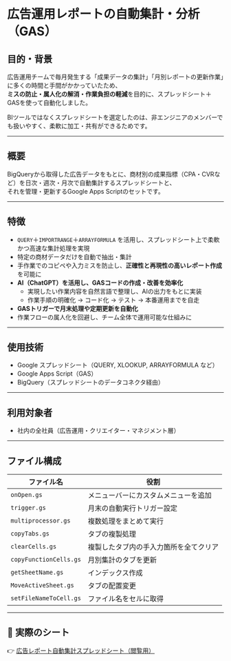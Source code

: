 # 広告運用レポートの自動集計・分析（GAS）

## 目的・背景
広告運用チームで毎月発生する「成果データの集計」「月別レポートの更新作業」に多くの時間と手間がかかっていたため、  
**ミスの防止・属人化の解消・作業負担の軽減**を目的に、スプレッドシート＋GASを使って自動化しました。

BIツールではなくスプレッドシートを選定したのは、非エンジニアのメンバーでも扱いやすく、柔軟に加工・共有ができるためです。

---

## 概要
BigQueryから取得した広告データをもとに、商材別の成果指標（CPA・CVRなど）を日次・週次・月次で自動集計するスプレッドシートと、  
それを管理・更新するGoogle Apps Scriptのセットです。

---

## 特徴
- `QUERY`＋`IMPORTRANGE`＋`ARRAYFORMULA` を活用し、スプレッドシート上で柔軟かつ高速な集計処理を実現
- 特定の商材データだけを自動で抽出・集計
- 手作業でのコピペや入力ミスを防止し、**正確性と再現性の高いレポート作成**を可能に
- **AI（ChatGPT）を活用し、GASコードの作成・改善を効率化**
    - 実現したい作業内容を自然言語で整理し、AIの出力をもとに実装
    - 作業手順の明確化 → コード化 → テスト → 本番運用までを自走
- **GASトリガーで月末処理や定期更新を自動化**
- 作業フローの属人化を回避し、チーム全体で運用可能な仕組みに

---

## 使用技術
- Google スプレッドシート（QUERY, XLOOKUP, ARRAYFORMULA など）
- Google Apps Script（GAS）
- BigQuery（スプレッドシートのデータコネクタ経由）

---

## 利用対象者
- 社内の全社員（広告運用・クリエイター・マネジメント層）

---

## ファイル構成

| ファイル名 | 役割 |
|------------|------|
| `onOpen.gs` | メニューバーにカスタムメニューを追加 |
| `trigger.gs` | 月末の自動実行トリガー設定 |
| `multiprocessor.gs` | 複数処理をまとめて実行 |
| `copyTabs.gs` | タブの複製処理 |
| `clearCells.gs` | 複製したタブ内の手入力箇所を全てクリア |
| `copyFunctionCells.gs` | 月別集計のタブを更新 |
| `getSheetName.gs` | インデックス作成 |
| `MoveActiveSheet.gs` | タブの配置変更 |
| `setFileNameToCell.gs` | ファイル名をセルに取得 |

---

## 📎 実際のシート
👉 [広告レポート自動集計スプレッドシート（閲覧用）](https://docs.google.com/spreadsheets/d/1d1GF3-Cb-T35ocooElEliWLSJrUc1L1500kz25qQSRg/edit?usp=sharing)

